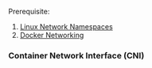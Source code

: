 
Prerequisite: 
1. [Linux Network Namespaces](obsidian://open?vault=Notes&file=Linux%20Network%20Namespaces)
2. [Docker Networking](obsidian://open?vault=Notes&file=Docker%2FDocker%20Networking)


### Container Network Interface (CNI)

